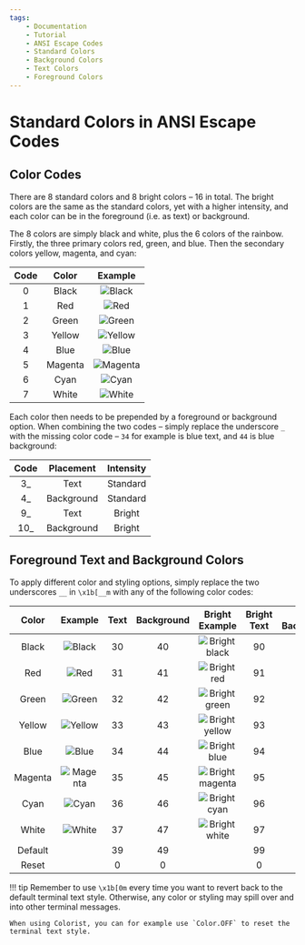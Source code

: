 ```yaml
---
tags:
    - Documentation
    - Tutorial
    - ANSI Escape Codes
    - Standard Colors
    - Background Colors
    - Text Colors
    - Foreground Colors
---
```


# Standard Colors in ANSI Escape Codes
## Color Codes
There are 8 standard colors and 8 bright colors – 16 in total. The bright colors are the same as the standard colors, yet with a higher intensity, and each color can be in the foreground (i.e. as text) or background.

The 8 colors are simply black and white, plus the 6 colors of the rainbow. Firstly, the three primary colors red, green, and blue. Then the secondary colors yellow, magenta, and cyan:

| Code | Color   | Example |
| :--: | :-----: | :-----: |
| 0    | Black   | ![Black](../assets/images/colors/black_16x16.png) |
| 1    | Red     | ![Red](../assets/images/colors/red_16x16.png) |
| 2    | Green   | ![Green](../assets/images/colors/green_16x16.png) |
| 3    | Yellow  | ![Yellow](../assets/images/colors/yellow_16x16.png) |
| 4    | Blue    | ![Blue](../assets/images/colors/blue_16x16.png) |
| 5    | Magenta | ![Magenta](../assets/images/colors/magenta_16x16.png) |
| 6    | Cyan    | ![Cyan](../assets/images/colors/cyan_16x16.png) |
| 7    | White   | ![White](../assets/images/colors/white_16x16.png) |

Each color then needs to be prepended by a foreground or background option. When combining the two codes – simply replace the underscore `_` with the missing color code – `34` for example is blue text, and `44` is blue background:

| Code | Placement  | Intensity |
| :--: | :--------: | :-------: |
| 3_   | Text       | Standard  |
| 4_   | Background | Standard  |
| 9_   | Text       | Bright    |
| 10_  | Background | Bright    |

## Foreground Text and Background Colors
To apply different color and styling options, simply replace the two underscores `__` in `\x1b[__m` with any of the following color codes:

| Color   | Example | Text | Background | Bright Example | Bright Text | Bright Background |
| :-----: | :-----: | :--: | :--------: | :------------: | :---------: | :---------------: |
| Black   | ![Black](../assets/images/colors/black_16x16.png) | 30 | 40 | ![Bright black](../assets/images/colors/bright_black_16x16.png) | 90 | 100 |
| Red     | ![Red](../assets/images/colors/red_16x16.png) | 31 | 41 | ![Bright red](../assets/images/colors/bright_red_16x16.png) | 91 | 101 |
| Green   | ![Green](../assets/images/colors/green_16x16.png) | 32 | 42 | ![Bright green](../assets/images/colors/bright_green_16x16.png) | 92 | 102 |
| Yellow  | ![Yellow](../assets/images/colors/yellow_16x16.png) | 33 | 43 | ![Bright yellow](../assets/images/colors/bright_yellow_16x16.png) | 93 | 103 |
| Blue    | ![Blue](../assets/images/colors/blue_16x16.png) | 34 | 44 | ![Bright blue](../assets/images/colors/bright_blue_16x16.png) | 94 | 104 |
| Magenta | ![Magenta](../assets/images/colors/magenta_16x16.png) | 35 | 45 | ![Bright magenta](../assets/images/colors/bright_magenta_16x16.png) | 95 | 105 |
| Cyan    | ![Cyan](../assets/images/colors/cyan_16x16.png) | 36 | 46 | ![Bright cyan](../assets/images/colors/bright_cyan_16x16.png) | 96 | 106 |
| White   | ![White](../assets/images/colors/white_16x16.png) | 37 | 47 | ![Bright white](../assets/images/colors/bright_white_16x16.png) | 97 | 107 |
| Default | | 39 | 49 | |  99 | 109 |
| Reset   | | 0 | 0 | | 0 | 0 |

!!! tip
    Remember to use `\x1b[0m` every time you want to revert back to the default terminal text style. Otherwise, any color or styling may spill over and into other terminal messages.

    When using Colorist, you can for example use `Color.OFF` to reset the terminal text style.
